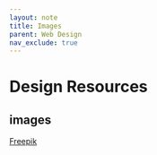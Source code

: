 ```yaml
---
layout: note
title: Images
parent: Web Design
nav_exclude: true
---
```


# Design Resources
## images



[Freepik](https://freepik.com)
